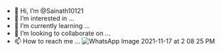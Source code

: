 - 👋 Hi, I’m @Sainath10121
- 👀 I’m interested in ...
- 🌱 I’m currently learning ...
- 💞️ I’m looking to collaborate on ...
- 📫 How to reach me ...
![WhatsApp Image 2021-11-17 at 2 08 25 PM](https://user-images.githubusercontent.com/35721975/142274898-70d64282-348f-4604-8983-54472ef6087f.jpeg)

<!---
Sainath10121/Sainath10121 is a ✨ special ✨ repository because its `README.md` (this file) appears on your GitHub profile.
You can click the Preview link to take a look at your changes.
--->
